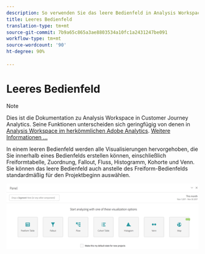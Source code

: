 ```yaml
---
description: So verwenden Sie das leere Bedienfeld in Analysis Workspace.
title: Leeres Bedienfeld
translation-type: tm+mt
source-git-commit: 7b9a65c865a3ae8803534a10fc1a2431247be091
workflow-type: tm+mt
source-wordcount: '90'
ht-degree: 90%

---
```



# Leeres Bedienfeld

>[!NOTE]
>
>Dies ist die Dokumentation zu Analysis Workspace in Customer Journey Analytics. Seine Funktionen unterscheiden sich geringfügig von denen in [Analysis Workspace im herkömmlichen Adobe Analytics](https://docs.adobe.com/content/help/de-DE/analytics/analyze/analysis-workspace/home.html). [Weitere Informationen ...](/help/getting-started/cja-aa.md)

In einem leeren Bedienfeld werden alle Visualisierungen hervorgehoben, die Sie innerhalb eines Bedienfelds erstellen können, einschließlich Freiformtabelle, Zuordnung, Fallout, Fluss, Histogramm, Kohorte und Venn. Sie können das leere Bedienfeld auch anstelle des Freiform-Bedienfelds standardmäßig für den Projektbeginn auswählen.

![](assets/blank_panel.png)

